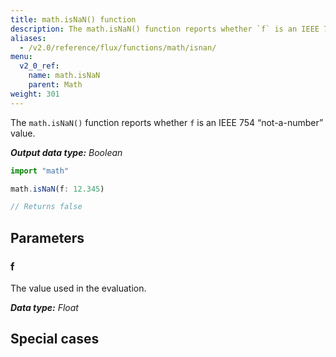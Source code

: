 ```yaml
---
title: math.isNaN() function
description: The math.isNaN() function reports whether `f` is an IEEE 754 “not-a-number” value.
aliases:
  - /v2.0/reference/flux/functions/math/isnan/
menu:
  v2_0_ref:
    name: math.isNaN
    parent: Math
weight: 301
---
```


The `math.isNaN()` function reports whether `f` is an IEEE 754 “not-a-number” value.

_**Output data type:** Boolean_

```js
import "math"

math.isNaN(f: 12.345)

// Returns false
```

## Parameters

### f
The value used in the evaluation.

_**Data type:** Float_

## Special cases
```js

```
